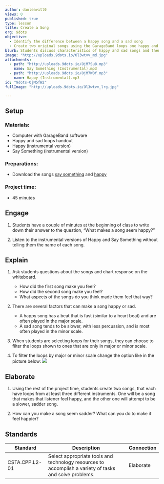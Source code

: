 ```yaml
---
author: danleavitt0
views: 0
published: true
type: lesson
title: Create a Song
org: 9dots
objective: 
  - Identify the difference between a happy song and a sad song
  - Create two original songs using the GarageBand loops one happy and one sad
blurb: Students discuss characteristics of happy and sad songs and then compose two original songs that evoke those emotions.
image: "http://uploads.9dots.io/Ol3wtvv_md.jpg"
attachments: 
  - path: "http://uploads.9dots.io/OjM7Su8.mp3"
    name: Say Something (Instrumental).mp3
  - path: "http://uploads.9dots.io/OjM7W8f.mp3"
    name: Happy (Instrumental).mp3
id: "9dots-OjM5fW2"
fullImage: "http://uploads.9dots.io/Ol3wtvv_lrg.jpg"

---
```


## Setup

### Materials:

- Computer with GarageBand software
- Happy and sad loops handout
- Happy (instrumental version)
- Say Something (instrumental version)

### Preparations:

- Download the songs [say something](http://uploads.9dots.io/OjM7Su8.mp3) and [happy](http://uploads.9dots.io/OjM7W8f.mp3)

### Project time:

- 45 minutes

## Engage

1. Students have a couple of minutes at the beginning of class to write down their answer to the question, “What makes a song seem happy?”

2. Listen to the instrumental versions of Happy and Say Something without telling them the name of each song.

## Explain

1. Ask students questions about the songs and chart response on the whiteboard.
	- How did the first song make you feel? 
    - How did the second song make you feel? 
    - What aspects of the songs do you think made them feel that way?

2. There are several factors that can make a song happy or sad. 
	- A happy song has a beat that is fast (similar to a heart beat) and are often played in the major scale. 
    - A sad song tends to be slower, with less percussion, and is most often played in the minor scale. 
    
3. When students are selecting loops for their songs, they can choose to filter the loops shown to ones that are only in major or minor scale.

4. To filter the loops by major or minor scale change the option like in the picture below:
![](http://uploads.9dots.io/OjM81PS_md.jpg) 

## Elaborate

1. Using the rest of the project time, students create two songs, that each have loops from at least three different instruments. One will be a song that makes that listener feel happy, and the other one will attempt to be a slower, sadder song.

2. How can you make a song seem sadder? What can you do to make it feel happier?

## Standards

Standard | Description | Connection
-------- | ----------- | ----------
CSTA.CPP.L2-01 | Select appropriate tools and technology resources to accomplish a variety of tasks and solve problems. | Elaborate
